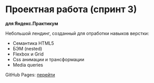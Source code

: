 # Проектная работа (спринт 3)
**для Яндекс.Практикум**

Небольшой лендинг, созданный для отработки навыков верстки:
* Семантика HTML5
* БЭМ (nested)
* Flexbox и Grid
* Css анимации и трансформации
* Media queries

GitHub Pages: [перейти](https://temarazin.github.io/russian-travel/)
